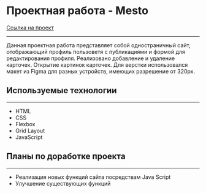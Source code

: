 # Проектная работа - Mesto  
  
  
[Ссылка на проект](https://veyron-bad.github.io/mesto/)

---------------------------------------------------------------

Данная проектная работа представляет собой одностраничный сайт,  
отображающий профиль пользоветя с публикациями и формой для редактирования профиля.
Реализовано добавление и удаление карточек. Открытие картинок карточек.
Для верстки использовался макет из Figma для разных устройств,
имеющих разрешение от 320px.

## Используемые технологии
---------------------------

* HTML
* CSS
* Flexbox
* Grid Layout
* JavaScript


## Планы по доработке проекта
------------------------------

* Реализация новых функций сайта посредствам Java Script
* Улучшение существующих функций